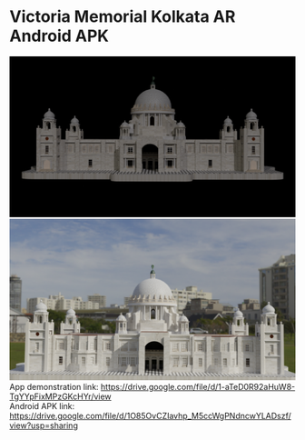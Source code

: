 # Victoria Memorial Kolkata AR Android APK

![Victoria Memorial Kolkata](https://github.com/lbuturovic/Victoria_Memorial_Kolkata/blob/main/Renders/render1.png) <br>
![Victoria Memorial Kolkata](https://github.com/lbuturovic/Victoria_Memorial_Kolkata/blob/main/Renders/render5.png)
App demonstration link: https://drive.google.com/file/d/1-aTeD0R92aHuW8-TgYYpFixMPzGKcHYr/view <br>
Android APK link: https://drive.google.com/file/d/1O85OvCZIavhp_M5ccWgPNdncwYLADszf/view?usp=sharing
